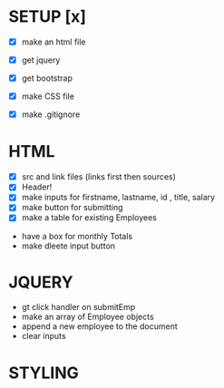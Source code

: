# SETUP [x]
- [x] make an html file
- [x] get jquery
- [x] get bootstrap
- [x] make CSS file
- [x] make .gitignore


# HTML
- [x] src and link files (links first then sources)
- [x] Header!
- [x] make inputs for firstname, lastname, id , title, salary
- [x] make button for submitting
- [x] make a table for existing Employees
- have a box for monthly Totals
- make dleete input button


# JQUERY
- gt click handler on submitEmp
- make an array of Employee objects
- append a new employee to the document
- clear inputs


# STYLING
